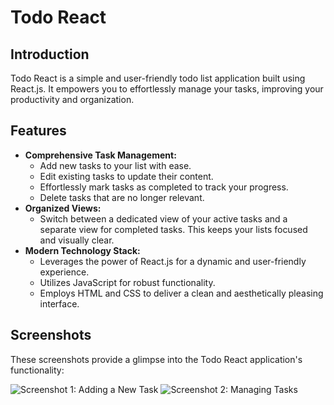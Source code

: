 # Todo React

## Introduction

Todo React is a simple and user-friendly todo list application built using React.js. It empowers you to effortlessly manage your tasks, improving your productivity and organization.

## Features

- **Comprehensive Task Management:**
    - Add new tasks to your list with ease.
    - Edit existing tasks to update their content.
    - Effortlessly mark tasks as completed to track your progress.
    - Delete tasks that are no longer relevant.
- **Organized Views:**
    - Switch between a dedicated view of your active tasks and a separate view for completed tasks. This keeps your lists focused and visually clear.
- **Modern Technology Stack:**
    - Leverages the power of React.js for a dynamic and user-friendly experience.
    - Utilizes JavaScript for robust functionality.
    - Employs HTML and CSS to deliver a clean and aesthetically pleasing interface.

## Screenshots

These screenshots provide a glimpse into the Todo React application's functionality:

![Screenshot 1: Adding a New Task](screenshots/sc1.png)  ![Screenshot 2: Managing Tasks](screenshots/sc2.png)  
